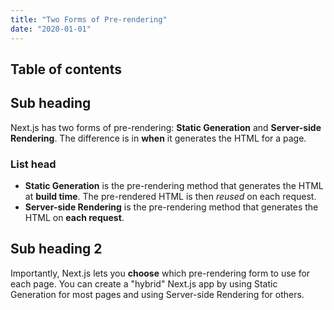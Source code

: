```yaml
---
title: "Two Forms of Pre-rendering"
date: "2020-01-01"
---
```


## Table of contents

## Sub heading

Next.js has two forms of pre-rendering: **Static Generation** and **Server-side Rendering**. The difference is in **when** it generates the HTML for a page.

### List head

- **Static Generation** is the pre-rendering method that generates the HTML at **build time**. The pre-rendered HTML is then _reused_ on each request.
- **Server-side Rendering** is the pre-rendering method that generates the HTML on **each request**.

## Sub heading 2

Importantly, Next.js lets you **choose** which pre-rendering form to use for each page. You can create a "hybrid" Next.js app by using Static Generation for most pages and using Server-side Rendering for others.
